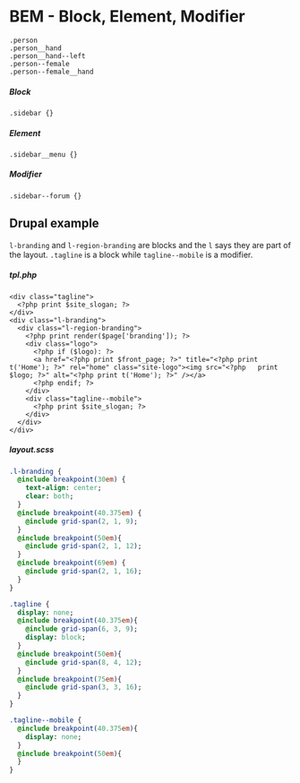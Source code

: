 # BEM - Block, Element, Modifier

```
.person
.person__hand
.person__hand--left
.person--female
.person--female__hand
```

##### Block
```
.sidebar {}
```

##### Element
```
.sidebar__menu {}
```

##### Modifier
```
.sidebar--forum {}
```

## Drupal example

`l-branding` and `l-region-branding` are blocks and the `l` says they are part of the layout.  `.tagline` is a block while `tagline--mobile` is a modifier.

##### tpl.php
```html+php
<div class="tagline">
  <?php print $site_slogan; ?>
</div>
<div class="l-branding">
  <div class="l-region-branding">
    <?php print render($page['branding']); ?>
    <div class="logo">
      <?php if ($logo): ?>
      <a href="<?php print $front_page; ?>" title="<?php print t('Home'); ?>" rel="home" class="site-logo"><img src="<?php   print $logo; ?>" alt="<?php print t('Home'); ?>" /></a>
      <?php endif; ?>
    </div>
    <div class="tagline--mobile">
      <?php print $site_slogan; ?>
    </div>
  </div>
</div>
```

##### layout.scss
```sass
.l-branding {
  @include breakpoint(30em) {
    text-align: center;
    clear: both;
  }
  @include breakpoint(40.375em) {
    @include grid-span(2, 1, 9);
  }
  @include breakpoint(50em){
    @include grid-span(2, 1, 12);
  }
  @include breakpoint(69em) {
    @include grid-span(2, 1, 16);
  }
}

.tagline {
  display: none;
  @include breakpoint(40.375em){
    @include grid-span(6, 3, 9);
    display: block;
  }
  @include breakpoint(50em){
    @include grid-span(8, 4, 12);
  }
  @include breakpoint(75em){
    @include grid-span(3, 3, 16);
  }
}

.tagline--mobile {
  @include breakpoint(40.375em){
    display: none;
  }
  @include breakpoint(50em){
  }
}
```

